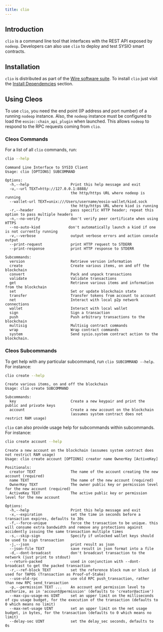 ```yaml
---
title: clio
---
```


## Introduction

`clio` is a command line tool that interfaces with the REST API exposed by `nodeop`. Developers can also use `clio` to deploy and test SYSIO smart contracts.

## Installation

`clio` is distributed as part of the [Wire software suite](https://github.com/Wire-Network/wire-sysio/blob/master/README.md). To install `clio` just visit the [Install Dependemcies](/docs/getting-started/install-dependencies.md) section.

## Using Cleos

To use `clio`, you need the end point (IP address and port number) of a running `nodeop` instance. Also, the `nodeop` instance must be configured to load the `eosio::chain_api_plugin` when launched. This allows `nodeop` to respond to the RPC requests coming from `clio`.

### Cleos Commands

For a list of all `clio` commands, run:

```sh
clio --help
```

```console
Command Line Interface to SYSIO Client
Usage: clio [OPTIONS] SUBCOMMAND

Options:
  -h,--help                   Print this help message and exit
  -u,--url TEXT=http://127.0.0.1:8888/
                              the http/https URL where nodeop is running
  --wallet-url TEXT=unix:///Users/username/eosio-wallet/kiod.sock
                              the http/https URL where kiod is running
  -r,--header                 pass specific HTTP header; repeat this option to pass multiple headers
  -n,--no-verify              don't verify peer certificate when using HTTPS
  --no-auto-kiod             don't automatically launch a kiod if one is not currently running
  -v,--verbose                output verbose errors and action console output
  --print-request             print HTTP request to STDERR
  --print-response            print HTTP response to STDERR

Subcommands:
  version                     Retrieve version information
  create                      Create various items, on and off the blockchain
  convert                     Pack and unpack transactions
  validate                    Validate transactions
  get                         Retrieve various items and information from the blockchain
  set                         Set or update blockchain state
  transfer                    Transfer tokens from account to account
  net                         Interact with local p2p network connections
  wallet                      Interact with local wallet
  sign                        Sign a transaction
  push                        Push arbitrary transactions to the blockchain
  multisig                    Multisig contract commands
  wrap                        Wrap contract commands
  system                      Send sysio.system contract action to the blockchain.
```

### Cleos Subcommands

To get help with any particular subcommand, run `clio SUBCOMMAND --help`. For instance:

```sh
clio create --help
```

```console
Create various items, on and off the blockchain
Usage: clio create SUBCOMMAND

Subcommands:
  key                         Create a new keypair and print the public and private keys
  account                     Create a new account on the blockchain
                              (assumes system contract does not restrict RAM usage)
```

`clio` can also provide usage help for subcommands within subcommands. For instance:

```sh
clio create account --help
```

```console
Create a new account on the blockchain (assumes system contract does not restrict RAM usage)
Usage: clio create account [OPTIONS] creator name OwnerKey [ActiveKey]

Positionals:
  creator TEXT                The name of the account creating the new account (required)
  name TEXT                   The name of the new account (required)
  OwnerKey TEXT               The owner public key or permission level for the new account (required)
  ActiveKey TEXT              The active public key or permission level for the new account

Options:
  -h,--help                   Print this help message and exit
  -x,--expiration             set the time in seconds before a transaction expires, defaults to 30s
  -f,--force-unique           force the transaction to be unique. this will consume extra bandwidth and remove any protections against accidently issuing the same transaction multiple times
  -s,--skip-sign              Specify if unlocked wallet keys should be used to sign transaction
  -j,--json                   print result as json
  --json-file TEXT            save result in json format into a file
  -d,--dont-broadcast         don't broadcast transaction to the network (just print to stdout)
  --return-packed             used in conjunction with --dont-broadcast to get the packed transaction
  -r,--ref-block TEXT         set the reference block num or block id used for TAPOS (Transaction as Proof-of-Stake)
  --use-old-rpc               use old RPC push_transaction, rather than new RPC send_transaction
  -p,--permission TEXT ...    An account and permission level to authorize, as in 'account@permission' (defaults to 'creator@active')
  --max-cpu-usage-ms UINT     set an upper limit on the milliseconds of cpu usage budget, for the execution of the transaction (defaults to 0 which means no limit)
  --max-net-usage UINT        set an upper limit on the net usage budget, in bytes, for the transaction (defaults to 0 which means no limit)
  --delay-sec UINT            set the delay_sec seconds, defaults to 0s
```
